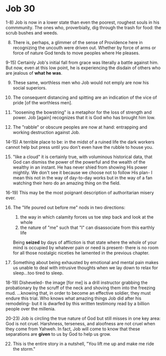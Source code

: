 # Job 30

1-8) Job is now in a lower state than even the poorest, roughest souls in his commmunity.
     The ones who, proverbially, dig through the trash for food: the scrub bushes and weeds.

8) There is, perhaps, a glimmer of the sense of Providence here in recognizing the uncouth were driven out.
   Whether by force of arms or force of nature God tends to move peoples where He pleases.

9-15) Certainly Job's initial fall from grace was literally a battle against him.
      But now, even at this low point, he is experiencing the disdain of others who are jealous of __what he was__.

9) These same, worthless men who Job would not emply are now his social superiors.

10) The consequent distancing and spitting are an indication of the vice of pride [of the worthless men].

11) "loosening the bowstring" is a metaphor for the loss of strength and power.
    Job [again] recognizes that it is God who has brought him low.

12) The "rabble" or obscure peoples are now at hand: entrapping and working destruction against Job.

14-15) A terrible place to be: in the midst of a ruined life the dark workers cannot help but press until you don't even have the rubble to house you.

15) "like a cloud" it is certainly true, with voluminous historical data, that God can dismiss the power of the powerful and the wealth of the wealthy in an instant.
    He has never shied from showing His power mightily.
    We don't see it because we choose not to follow His plan-
    I mean this not in the way of day-to-day works but in the way of a fan watching their hero do an amazing thing on the field.

16-19) This may be the most poignant description of authoritarian misery ever.

16) The "life poured out before me" nods in two directions: 
    1. the way in which calamity forces us toe step back and look at the whole
    2. the nature of "me" such that "I" can disassociate from this earthly life

    Being __seized__ by days of affliction is that state where the whole of your mind is occupied by whatever pain or need is present- there is no room for all those nostalgic niceties he lamented in the previous chapter.

17) Something about being exhausted by emotional and mental pain makes us unable to deal with intrusive thoughts when we lay down to relax for sleep...too tired to sleep.

18-19) Disheveled- the image [for me] is a drill instructor grabbing the probationary by the scruff of the neck and shoving them into the freezing mud.
       ...knowing that, in order to become an effective soldier, they must endure this trial.
       Who knows what amazing things Job did after his remodeling- but it is dwarfed by this written testimony read by a billion people over the millenia.

20-23) Job is circling the true nature of God but still misses in one key area: God is not cruel.
       Harshness, terseness, and aloofness are not cruel when they come from Yahweh.
       In fact, Job will come to know that these separations are **given** to us by God to help us grow.

22) This is the entire story in a nutshell, "You lift me up and make me ride the storm."
